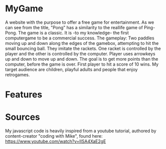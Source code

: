 # MyGame
A website with the purpose to offer a free game for entertainment.
As we can see from the title, "Pong" has a similarity to the reallife game of Ping-Pong.
The game is a classic. It is -to my knowledge- the first computergame to be a commercial success.
The gameplay:
Two paddles moving up and down along the edges of the gamebox, attempting to hit the small bouncing ball. They imitate the rackets.
One racket is controlled by the player and the other is controlled by the computer. Player uses arrowkeys up and down to move up and down.
The goal is to get more points than the computer, before the game is over. First player to hit a score of 10 wins.
My target audience are children, playful adults and people that enjoy retrogames.


# Features

#
# Sources
My javascript code is heavily inspired from a youtube tutorial, authored by content-creator "coding with Mike", found here:
https://www.youtube.com/watch?v=IISA4XaE2gE



